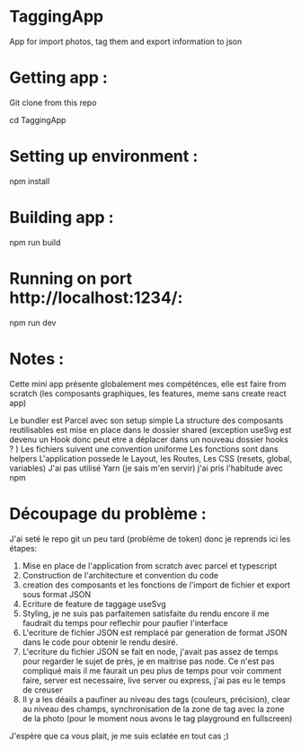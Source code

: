 # TaggingApp
App for import photos, tag them and export information to json

# Getting app :
Git clone from this repo

cd TaggingApp

# Setting up environment :
npm install

# Building app :
npm run build

# Running on port http://localhost:1234/:
npm run dev


# Notes :
Cette mini app présente globalement mes compéténces, elle est faire from scratch (les composants graphiques, les features, meme sans create react app)

Le bundler est Parcel avec son setup simple
La structure des composants reutilisables est mise en place dans le dossier shared (exception useSvg est devenu un Hook donc peut etre a déplacer dans un nouveau dossier hooks ? )
Les fichiers suivent une convention uniforme
Les fonctions sont dans helpers
L'application possede le Layout, les Routes, Les CSS (resets, global, variables)
J'ai pas utilisé Yarn (je sais m'en servir) j'ai pris l'habitude avec npm

# Découpage du problème :
J'ai seté le repo git un peu tard (problème de token) donc je reprends ici les étapes:

1. Mise en place de l'application from scratch avec parcel et typescript
2. Construction de l'architecture et convention du code 
3. creation des composants et les fonctions de l'import de fichier et export sous format JSON
4. Ecriture de feature de taggage useSvg
5. Styling, je ne suis pas parfaitemen satisfaite du rendu encore il me faudrait du temps pour reflechir pour paufier l'interface
6. L'ecriture de fichier JSON est remplacé par generation de format JSON dans le code pour obtenir le rendu desiré.
7. L'ecriture du fichier JSON se fait en node, j'avait pas assez de temps pour regarder le sujet de près, je en maitrise pas node. Ce n'est pas compliqué mais il me faurait un peu plus de temps pour voir comment faire, server est necessaire, live server ou express, j'ai pas eu le temps de creuser
8. Il y a les déails a paufiner au niveau des tags (couleurs, précision), clear au niveau des champs, synchronisation de la zone de tag avec la zone de la photo (pour le moment nous avons le tag playground en fullscreen) 

J'espère que ca vous plait, je me suis eclatée en tout cas ;)


